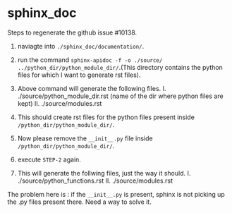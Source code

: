 # sphinx_doc
Steps to regenerate the github issue #10138.

1. naviagte into `./sphinx_doc/documentation/`.

2. run the command `sphinx-apidoc -f -o ./source/ ../python_dir/python_module_dir/`.(This directory contains the python files for which I want to generate rst files).

3. Above command will generate the following files.
  I. ./source/python_module_dir.rst (name of the dir where python files are kept)
  II. ./source/modules.rst

4. This should create rst files for the python files present inside `/python_dir/python_module_dir/`.

5. Now please remove the `__init__.py` file inside `/python_dir/python_module_dir/`.

6. execute `STEP-2` again.

7. This will generate the follwing files, just the way it should.
  I. ./source/python_functions.rst
  II. ./source/modules.rst

The problem here is : if the `__init__.py` is present, sphinx is not picking up the .py files present there. Need a way to solve it.

